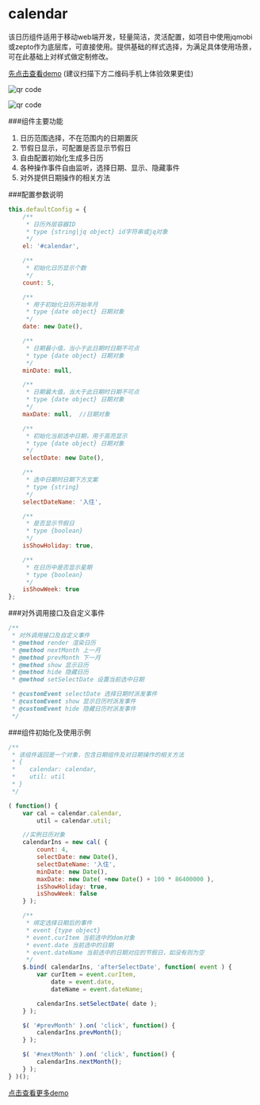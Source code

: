 calendar
======

该日历组件适用于移动web端开发，轻量简洁，灵活配置，如项目中使用jqmobi或zepto作为底层库，可直接使用。提供基础的样式选择，为满足具体使用场景，可在此基础上对样式做定制修改。

[先点击查看demo](http://zhangchen2397.github.io/dialog/) (建议扫描下方二维码手机上体验效果更佳)

![qr code](http://zhangchen2397.github.io/dialog/qr_code.png)

![qr code](http://zhangchen2397.github.io/dialog/qr_code.png)

###组件主要功能
1. 日历范围选择，不在范围内的日期置灰
2. 节假日显示，可配置是否显示节假日
3. 自由配置初始化生成多日历
4. 各种操作事件自由监听，选择日期、显示、隐藏事件
5. 对外提供日期操作的相关方法

###配置参数说明
```javascript
this.defaultConfig = {
    /**
     * 日历外层容器ID
     * type {string|jq object} id字符串或jq对象
     */
    el: '#calendar',

    /**
     * 初始化日历显示个数
     */
    count: 5,

    /**
     * 用于初始化日历开始年月
     * type {date object} 日期对象
     */
    date: new Date(),

    /**
     * 日期最小值，当小于此日期时日期不可点
     * type {date object} 日期对象
     */
    minDate: null,

    /**
     * 日期最大值，当大于此日期时日期不可点
     * type {date object} 日期对象
     */
    maxDate: null,  //日期对象

    /**
     * 初始化当前选中日期，用于高亮显示
     * type {date object} 日期对象
     */
    selectDate: new Date(),

    /**
     * 选中日期时日期下方文案
     * type {string}
     */
    selectDateName: '入住',

    /**
     * 是否显示节假日
     * type {boolean}
     */
    isShowHoliday: true,

    /**
     * 在日历中是否显示星期
     * type {boolean}
     */ 
    isShowWeek: true
};
```

###对外调用接口及自定义事件
```javascript
/**
 * 对外调用接口及自定义事件
 * @method render 渲染日历
 * @method nextMonth 上一月
 * @method prevMonth 下一月
 * @method show 显示日历
 * @method hide 隐藏日历
 * @method setSelectDate 设置当前选中日期

 * @customEvent selectDate 选择日期时派发事件
 * @customEvent show 显示日历时派发事件
 * @customEvent hide 隐藏日历时派发事件
 */
 ```

###组件初始化及使用示例
```javascript
/**
 * 该组件返回是一个对象，包含日期组件及对日期操作的相关方法
 * {
 *    calendar: calendar,
 *    util: util
 * }
 */

( function() {
    var cal = calendar.calendar,
        util = calendar.util;

    //实例日历对象
    calendarIns = new cal( {
        count: 4,
        selectDate: new Date(),
        selectDateName: '入住',
        minDate: new Date(),
        maxDate: new Date( +new Date() + 100 * 86400000 ),
        isShowHoliday: true,
        isShowWeek: false
    } );

    /**
     * 绑定选择日期后的事件
     * event {type object}
     * event.curItem 当前选中的dom对象
     * event.date 当前选中的日期
     * event.dateName 当前选中的日期对应的节假日，如没有则为空
     */
    $.bind( calendarIns, 'afterSelectDate', function( event ) {
        var curItem = event.curItem,
            date = event.date,
            dateName = event.dateName;

        calendarIns.setSelectDate( date );
    } );

    $( '#prevMonth' ).on( 'click', function() {
        calendarIns.prevMonth();
    } );

    $( '#nextMonth' ).on( 'click', function() {
        calendarIns.nextMonth();
    } );
} )();
```

[点击查看更多demo](http://zhangchen2397.github.io/dialog/)
